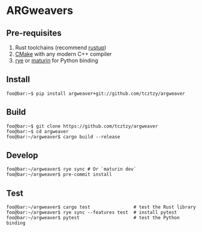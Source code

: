 # ARGweavers

## Pre-requisites

1. Rust toolchains (recommend [rustup](https://rustup.rs/))
2. [CMake](https://cmake.org/) with any modern C++ compiler
3. [rye](https://rye-up.com) or [maturin](https://maturin.rs) for Python binding

## Install

```console
foo@bar:~$ pip install argweaver+git://github.com/tcztzy/argweaver
```

## Build

```console
foo@bar:~$ git clone https://github.com/tcztzy/argweaver
foo@bar:~$ cd argweaver
foo@bar:~/argweaver$ cargo build --release
```

## Develop

```console
foo@bar:~/argweaver$ rye sync # Or `maturin dev`
foo@bar:~/argweaver$ pre-commit install
```

## Test

```console
foo@bar:~/argweaver$ cargo test                # test the Rust library
foo@bar:~/argweaver$ rye sync --features test  # install pytest
foo@bar:~/argweaver$ pytest                    # test the Python binding
```
